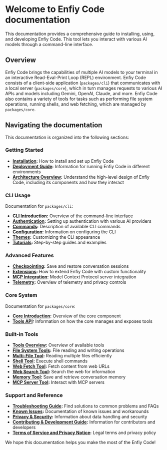 # Welcome to Enfiy Code documentation

This documentation provides a comprehensive guide to installing, using, and developing Enfiy Code. This tool lets you interact with various AI models through a command-line interface.

## Overview

Enfiy Code brings the capabilities of multiple AI models to your terminal in an interactive Read-Eval-Print Loop (REPL) environment. Enfiy Code consists of a client-side application (`packages/cli`) that communicates with a local server (`packages/core`), which in turn manages requests to various AI APIs and models including Gemini, OpenAI, Claude, and more. Enfiy Code also contains a variety of tools for tasks such as performing file system operations, running shells, and web fetching, which are managed by `packages/core`.

## Navigating the documentation

This documentation is organized into the following sections:

### Getting Started
- **[Installation](./installation.md):** How to install and set up Enfiy Code
- **[Deployment Guide](./deployment.md):** Information for running Enfiy Code in different environments
- **[Architecture Overview](./architecture.md):** Understand the high-level design of Enfiy Code, including its components and how they interact

### CLI Usage
Documentation for `packages/cli`:
- **[CLI Introduction](./cli/index.md):** Overview of the command-line interface
- **[Authentication](./cli/authentication.md):** Setting up authentication with various AI providers
- **[Commands](./cli/commands.md):** Description of available CLI commands
- **[Configuration](./cli/configuration.md):** Information on configuring the CLI
- **[Themes](./cli/themes.md):** Customizing the CLI appearance
- **[Tutorials](./cli/tutorials.md):** Step-by-step guides and examples

### Advanced Features
- **[Checkpointing](./checkpointing.md):** Save and restore conversation sessions
- **[Extensions](./extension.md):** How to extend Enfiy Code with custom functionality
- **[MCP Integration](./mcp-integration.md):** Model Context Protocol server integration
- **[Telemetry](./telemetry.md):** Overview of telemetry and privacy controls

### Core System
Documentation for `packages/core`:
- **[Core Introduction](./core/index.md):** Overview of the core component
- **[Tools API](./core/tools-api.md):** Information on how the core manages and exposes tools

### Built-in Tools
- **[Tools Overview](./tools/index.md):** Overview of available tools
- **[File System Tools](./tools/file-system.md):** File reading and writing operations
- **[Multi-File Tool](./tools/multi-file.md):** Reading multiple files efficiently
- **[Shell Tool](./tools/shell.md):** Execute shell commands
- **[Web Fetch Tool](./tools/web-fetch.md):** Fetch content from web URLs
- **[Web Search Tool](./tools/web-search.md):** Search the web for information
- **[Memory Tool](./tools/memory.md):** Save and retrieve conversation memory
- **[MCP Server Tool](./tools/mcp-server.md):** Interact with MCP servers

### Support and Reference
- **[Troubleshooting Guide](./troubleshooting.md):** Find solutions to common problems and FAQs
- **[Known Issues](./known-issues/):** Documentation of known issues and workarounds
- **[Privacy & Security](./privacy-security.md):** Information about data handling and security
- **[Contributing & Development Guide](../CONTRIBUTING.md):** Information for contributors and developers
- **[Terms of Service and Privacy Notice](./tos-privacy.md):** Legal terms and privacy policy

We hope this documentation helps you make the most of the Enfiy Code!
